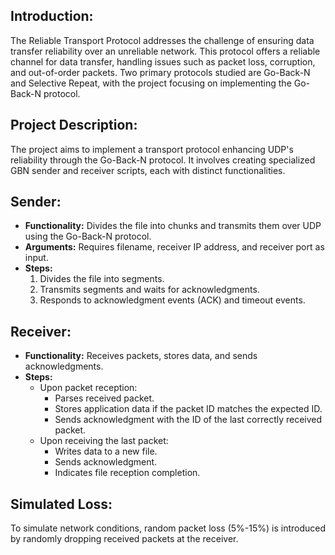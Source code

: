 ## Introduction:
The Reliable Transport Protocol addresses the challenge of ensuring data transfer reliability over an unreliable network. This protocol offers a reliable channel for data transfer, handling issues such as packet loss, corruption, and out-of-order packets. Two primary protocols studied are Go-Back-N and Selective Repeat, with the project focusing on implementing the Go-Back-N protocol.

## Project Description:
The project aims to implement a transport protocol enhancing UDP's reliability through the Go-Back-N protocol. It involves creating specialized GBN sender and receiver scripts, each with distinct functionalities.

## Sender:
- **Functionality:** Divides the file into chunks and transmits them over UDP using the Go-Back-N protocol.
- **Arguments:** Requires filename, receiver IP address, and receiver port as input.
- **Steps:**
  1. Divides the file into segments.
  2. Transmits segments and waits for acknowledgments.
  3. Responds to acknowledgment events (ACK) and timeout events.

## Receiver:
- **Functionality:** Receives packets, stores data, and sends acknowledgments.
- **Steps:**
  - Upon packet reception:
    - Parses received packet.
    - Stores application data if the packet ID matches the expected ID.
    - Sends acknowledgment with the ID of the last correctly received packet.
  - Upon receiving the last packet:
    - Writes data to a new file.
    - Sends acknowledgment.
    - Indicates file reception completion.

## Simulated Loss:
To simulate network conditions, random packet loss (5%-15%) is introduced by randomly dropping received packets at the receiver.
